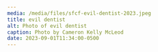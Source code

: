 ```yaml
---
media: /media/files/sfcf-evil-dentist-2023.jpeg
title: evil dentist
alt: Photo of evil dentist
caption: Photo by Cameron Kelly McLeod
date: 2023-09-01T11:34:00-0500
---
```

